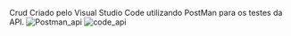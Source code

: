Crud Criado pelo Visual Studio Code utilizando PostMan para os testes da API. 
![Postman_api](https://user-images.githubusercontent.com/55324902/198906691-7b029f14-de74-4fde-946e-021a9019f5e9.png)
![code_api](https://user-images.githubusercontent.com/55324902/198906700-ee1d1f49-66a6-4341-b766-cd9964a9a4b3.png)

